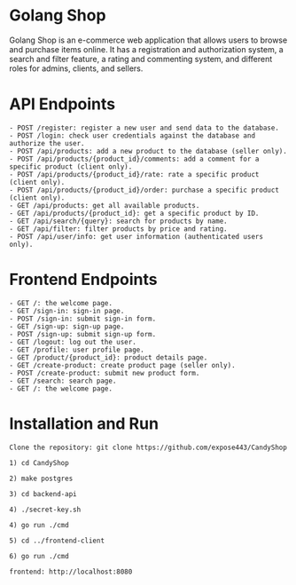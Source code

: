 # Golang Shop

Golang Shop is an e-commerce web application that allows users to browse and purchase items online. It has a registration and authorization system, a search and filter feature, a rating and commenting system, and different roles for admins, clients, and sellers.
# API Endpoints

    - POST /register: register a new user and send data to the database.
    - POST /login: check user credentials against the database and authorize the user.
    - POST /api/products: add a new product to the database (seller only).
    - POST /api/products/{product_id}/comments: add a comment for a specific product (client only).
    - POST /api/products/{product_id}/rate: rate a specific product (client only).
    - POST /api/products/{product_id}/order: purchase a specific product (client only).
    - GET /api/products: get all available products.
    - GET /api/products/{product_id}: get a specific product by ID.
    - GET /api/search/{query}: search for products by name.
    - GET /api/filter: filter products by price and rating.
    - POST /api/user/info: get user information (authenticated users only).

# Frontend Endpoints

    - GET /: the welcome page.
    - GET /sign-in: sign-in page.
    - POST /sign-in: submit sign-in form.
    - GET /sign-up: sign-up page.
    - POST /sign-up: submit sign-up form.
    - GET /logout: log out the user.
    - GET /profile: user profile page.
    - GET /product/{product_id}: product details page.
    - GET /create-product: create product page (seller only).
    - POST /create-product: submit new product form.
    - GET /search: search page.
    - GET /: the welcome page.

# Installation and Run 

    Clone the repository: git clone https://github.com/expose443/CandyShop

    1) cd CandyShop

    2) make postgres

    3) cd backend-api

    4) ./secret-key.sh

    4) go run ./cmd 

    5) cd ../frontend-client

    6) go run ./cmd 

    frontend: http://localhost:8080
